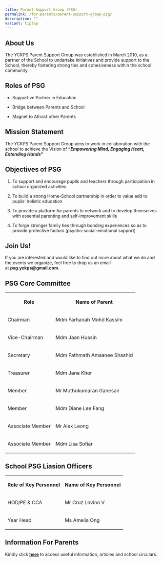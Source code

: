 ```yaml
---
title: Parent Support Group (PSG)
permalink: /for-parents/parent-support-group-psg/
description: ""
variant: tiptap
---
```

<h2>About Us</h2><p>The YCKPS Parent Support Group was established in March 2010, as a partner of the School to undertake initiatives and provide support to the School, thereby fostering strong ties and cohesiveness within the school community.</p><h2>Roles of PSG</h2><ul data-tight="true" class="tight"><li><p>Supportive Partner in Education</p></li><li><p>Bridge between Parents and School</p></li><li><p>Magnet to Attract other Parents</p></li></ul><h2>Mission Statement</h2><p>The YCKPS Parent Support Group aims to work in collaboration with the school to achieve the Vision of <strong>“<em>Empowering Mind, Engaging Heart, Extending Hands</em>”</strong></p><h2>Objectives of PSG</h2><ol><li><p>To support and encourage pupils and teachers through participation in school organized activities</p></li><li><p>To build a strong Home-School partnership in order to value add to pupils’ holistic education</p></li><li><p>To provide a platform for parents to network and to develop themselves with essential parenting and self-improvement skills</p></li><li><p>To forge stronger family ties through bonding experiences so as to provide protective factors (psycho-social-emotional support)</p></li></ol><h2>Join Us!</h2><p>If you are interested and would like to find out more about what we do and the events we organize, feel free to drop us an email at&nbsp;<strong>psg.yckps@gmail.com.</strong></p><h2>PSG Core Committee</h2><table><tbody><tr><th rowspan="1" colspan="1"><p>Role</p></th><th rowspan="1" colspan="1"><p>Name of Parent</p></th></tr><tr><td rowspan="1" colspan="1"><p>Chairman</p></td><td rowspan="1" colspan="1"><p>Mdm Farhanah Mohd Kassim</p></td></tr><tr><td rowspan="1" colspan="1"><p>Vice-Chairman</p></td><td rowspan="1" colspan="1"><p>Mdm Jaan Hussin</p></td></tr><tr><td rowspan="1" colspan="1"><p>Secretary</p></td><td rowspan="1" colspan="1"><p>Mdm Fathmath Amaanee Shaahid</p></td></tr><tr><td rowspan="1" colspan="1"><p>Treasurer</p></td><td rowspan="1" colspan="1"><p>Mdm Jane Khor</p></td></tr><tr><td rowspan="1" colspan="1"><p>Member</p></td><td rowspan="1" colspan="1"><p>Mr Muthukumaran Ganesan<br></p></td></tr><tr><td rowspan="1" colspan="1"><p>Member</p></td><td rowspan="1" colspan="1"><p>Mdm Diane Lee Fang</p></td></tr><tr><td rowspan="1" colspan="1"><p>Associate Member</p></td><td rowspan="1" colspan="1"><p>Mr Alex Leong</p></td></tr><tr><td rowspan="1" colspan="1"><p>Associate Member</p></td><td rowspan="1" colspan="1"><p>Mdm Lisa Sofiar</p></td></tr></tbody></table><h2>School PSG Liasion Officers</h2><table><tbody><tr><th rowspan="1" colspan="1"><p>Role of Key Personnel</p></th><th rowspan="1" colspan="1"><p>Name of Key Personnel</p></th></tr><tr><td rowspan="1" colspan="1"><p>HOD/PE &amp; CCA</p></td><td rowspan="1" colspan="1"><p>Mr Cruz Lovino V <br></p></td></tr><tr><td rowspan="1" colspan="1"><p>Year Head<br></p></td><td rowspan="1" colspan="1"><p>Ms Amelia Ong</p></td></tr></tbody></table><h2>Information For Parents</h2><p>Kindly click&nbsp;<strong><a href="/quick-links/for-parents" rel="noopener noreferrer nofollow" target="_blank">here</a></strong>&nbsp;to access useful information, articles and school circulars.</p>